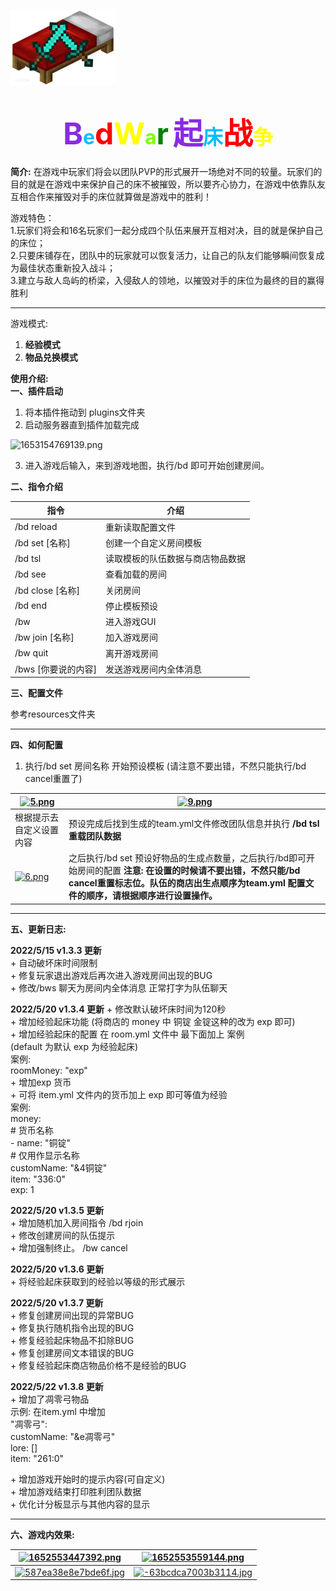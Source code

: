 
<img align="center" src="./img/bed.png"></img>


# <div align="center"><font size=12 color='BlueViolet'>B</font><font size = 6 color="DeepSkyBlue">e</font><font size=12 color='Red'>d</font><font size=12 color='Yellow'>W</font><font size = 6 color="Chartreuse">a</font><font size=12 color='Green'>r</font>     <font size=12 color='BlueViolet'>起</font><font size = 6 color="DeepSkyBlue">床</font><font size=12 color='Red'>战</font><font size=6 color='Yellow'>争</font> </div>

**简介:**
在游戏中玩家们将会以团队PVP的形式展开一场绝对不同的较量。玩家们的目的就是在游戏中来保护自己的床不被摧毁，所以要齐心协力，在游戏中依靠队友互相合作来摧毁对手的床位就算做是游戏中的胜利！

游戏特色：  
1.玩家们将会和16名玩家们一起分成四个队伍来展开互相对决，目的就是保护自己的床位；   
2.只要床铺存在，团队中的玩家就可以恢复活力，让自己的队友们能够瞬间恢复成为最佳状态重新投入战斗；   
3.建立与敌人岛屿的桥梁，入侵敌人的领地，以摧毁对手的床位为最终的目的赢得胜利 

------

游戏模式:  
 1. **经验模式**  
 2. **物品兑换模式**  

**使用介绍:**  
**一、插件启动**

1. 将本插件拖动到 plugins文件夹
2. 启动服务器直到插件加载完成

![1653154769139.png](https://www.minebbs.com/attachments/1653154769139-png.29377/)



3. 进入游戏后输入，来到游戏地图，执行/bd 即可开始创建房间。



**二、指令介绍**

| 指令                | 介绍                             |
| ------------------- | -------------------------------- |
| /bd reload          | 重新读取配置文件                 |
| /bd set [名称]      | 创建一个自定义房间模板           |
| /bd tsl             | 读取模板的队伍数据与商店物品数据 |
| /bd see             | 查看加载的房间                   |
| /bd close [名称]    | 关闭房间                         |
| /bd end             | 停止模板预设                     |
| /bw                 | 进入游戏GUI                      |
| /bw join [名称]     | 加入游戏房间                     |
| /bw quit            | 离开游戏房间                     |
| /bws [你要说的内容] | 发送游戏房间内全体消息           |

**三、配置文件**

参考resources文件夹

------

**四、如何配置**

1. 执行/bd set 房间名称 开始预设模板 (请注意不要出错，不然只能执行/bd cancel重置了)

| [![5.png](https://www.minebbs.com/data/attachments/32/32005-3ba26426d7dc34266a73953656cff814.jpg)](https://www.minebbs.com/attachments/5-png.29169/) | [![9.png](https://www.minebbs.com/data/attachments/32/32007-a0895f517fbf83b61359202a44057129.jpg)](https://www.minebbs.com/attachments/9-png.29171/) |
| ------------------------------------------------------------ | ------------------------------------------------------------ |
| 根据提示去自定义设置内容                                     | 预设完成后找到生成的team.yml文件修改团队信息并执行 **/bd tsl 重载团队数据** |
| [![6.png](https://www.minebbs.com/data/attachments/32/32006-cca5d927f2df02ffda45dab9c75d8740.jpg)](https://www.minebbs.com/attachments/6-png.29170/) | 之后执行/bd set 预设好物品的生成点数量，之后执行/bd即可开始房间的配置  **注意: 在设置的时候请不要出错，不然只能/bd cancel重置标志位。队伍的商店出生点顺序为team.yml 配置文件的顺序，请根据顺序进行设置操作。** |





------

**五、更新日志:**

**2022/5/15 v1.3.3 更新**  
\+ 自动破坏床时间限制  
\+ 修复玩家退出游戏后再次进入游戏房间出现的BUG  
\+ 修改/bws 聊天为房间内全体消息 正常打字为队伍聊天  

**2022/5/20 v1.3.4 更新**
\+ 修改默认破坏床时间为120秒  
\+ 增加经验起床功能 (将商店的 money 中 铜锭 金锭这种的改为 exp 即可)  
\+ 增加经验起床的配置 在 room.yml 文件中 最下面加上 案例  
(default 为默认 exp 为经验起床)  
案例:  
roomMoney: "exp"  
\+ 增加exp 货币  
\+ 可将 item.yml 文件内的货币加上 exp 即可等值为经验  
案例:  
money:  
\# 货币名称  
\- name: "铜锭"  
\# 仅用作显示名称  
customName: "&4铜锭"  
item: "336:0"  
exp: 1  

**2022/5/20 v1.3.5 更新**  
\+ 增加随机加入房间指令 /bd rjoin  
\+ 修改创建房间的队伍提示  
\+ 增加强制终止。 /bw cancel  

**2022/5/20 v1.3.6 更新**  
\+ 将经验起床获取到的经验以等级的形式展示  


**2022/5/20 v1.3.7 更新**  
\+ 修复创建房间出现的异常BUG  
\+ 修复执行随机指令出现的BUG  
\+ 修复经验起床物品不扣除BUG  
\+ 修复创建房间文本错误的BUG  
\+ 修复经验起床商店物品价格不是经验的BUG  

**2022/5/22 v1.3.8 更新**  
\+ 增加了凋零弓物品  
示例: 在item.yml 中增加  
"凋零弓":  
customName: "&e凋零弓"  
lore: []  
item: "261:0"  

\+ 增加游戏开始时的提示内容(可自定义)  
\+ 增加游戏结束打印胜利团队数据  
\+ 优化计分板显示与其他内容的显示  



------

**六、游戏内效果:**

| [![1652553447392.png](https://www.minebbs.com/data/attachments/31/31962-c856252311c8ff30b36d9ea38fbb513b.jpg)](https://www.minebbs.com/attachments/1652553447392-png.29126/) | [![1652553559144.png](https://www.minebbs.com/data/attachments/31/31963-01ca004ab0bbd3f5ff9ef34432f9ae50.jpg)](https://www.minebbs.com/attachments/1652553559144-png.29127/) |
| ------------------------------------------------------------ | ------------------------------------------------------------ |
| [![587ea38e8e7bde6f.jpg](https://www.minebbs.com/data/attachments/31/31974-e6cf8d40ce3b206741a122235bc14883.jpg)](https://www.minebbs.com/attachments/587ea38e8e7bde6f-jpg.29138/) | [![-63bcdca7003b3114.jpg](https://www.minebbs.com/data/attachments/31/31973-27f41890f450874d89c221ce8056a8a4.jpg)](https://www.minebbs.com/attachments/63bcdca7003b3114-jpg.29137/) |



